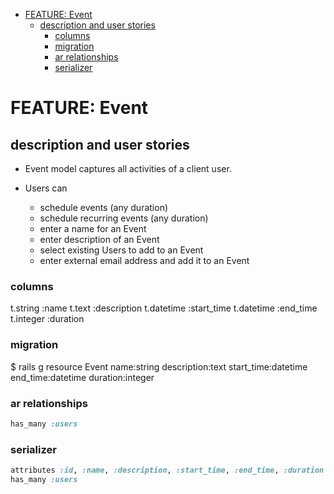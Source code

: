 <!-- START doctoc generated TOC please keep comment here to allow auto update -->
<!-- DON'T EDIT THIS SECTION, INSTEAD RE-RUN doctoc TO UPDATE -->


- [FEATURE: Event](#feature-event)
  - [description and user stories](#description-and-user-stories)
    - [columns](#columns)
    - [migration](#migration)
    - [ar relationships](#ar-relationships)
    - [serializer](#serializer)

<!-- END doctoc generated TOC please keep comment here to allow auto update -->

# FEATURE: Event

## description and user stories

- Event model captures all activities of a client user.

- Users can
  - schedule events (any duration)
  - schedule recurring events (any duration)
  - enter a name for an Event
  - enter description of an Event
  - select existing Users to add to an Event
  - enter external email address and add it to an Event

### columns

t.string :name
t.text :description
t.datetime :start_time
t.datetime :end_time
t.integer :duration

### migration

\$ rails g resource Event name:string description:text start_time:datetime end_time:datetime duration:integer

### ar relationships

```ruby
has_many :users
```

### serializer

```ruby
attributes :id, :name, :description, :start_time, :end_time, :duration
has_many :users
```

